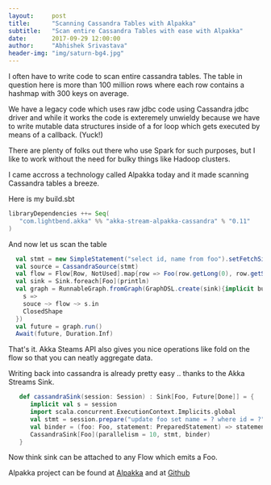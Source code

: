 ```yaml
---
layout:     post
title:      "Scanning Cassandra Tables with Alpakka"
subtitle:   "Scan entire Cassandra Tables with ease with Alpakka"
date:       2017-09-29 12:00:00
author:     "Abhishek Srivastava"
header-img: "img/saturn-bg4.jpg"
---
```


I often have to write code to scan entire cassandra tables. The table in question here is more than 100 million rows where each row contains a hashmap with 300 keys on average.

We have a legacy code which uses raw jdbc code using Cassandra jdbc driver and while it works the code is exteremely unwieldy because we have to write mutable data structures inside of a for loop which gets executed by means of a callback. (Yuck!)

There are plenty of folks out there who use Spark for such purposes, but I like to work without the need for bulky things like Hadoop clusters. 

I came accross a technology called Alpakka today and it made scanning Cassandra tables a breeze.

Here is my build.sbt

```scala
libraryDependencies ++= Seq(
   "com.lightbend.akka" %% "akka-stream-alpakka-cassandra" % "0.11"
)

```

And now let us scan the table

```scala
  val stmt = new SimpleStatement("select id, name from foo").setFetchSize(100)
  val source = CassandraSource(stmt)
  val flow = Flow[Row, NotUsed].map{row => Foo(row.getLong(0), row.getString(1))}
  val sink = Sink.foreach[Foo](println)
  val graph = RunnableGraph.fromGraph(GraphDSL.create(sink){implicit builder => 
  	s => 
  	souce ~> flow ~> s.in
  	ClosedShape
  }) 
  val future = graph.run()
  Await(future, Duration.Inf)
```

That's it. Akka Steams API also gives you nice operations like fold on the flow so that you can neatly aggregate data.

Writing back into cassandra is already pretty easy .. thanks to the Akka Streams Sink.

```scala
   def cassandraSink(session: Session) : Sink[Foo, Future[Done]] = {
      implicit val s = session
      import scala.concurrent.ExecutionContext.Implicits.global
      val stmt = session.prepare("update foo set name = ? where id = ?")
      val binder = (foo: Foo, statement: PreparedStatement) => statement.bind(foo.name, java.lang.Long.valueOf(foo.id))
      CassandraSink[Foo](parallelism = 10, stmt, binder)
   }

```

Now think sink can be attached to any Flow which emits a Foo.

Alpakka project can be found at [Alpakka](https://developer.lightbend.com/docs/alpakka/current/) and at [Github](https://github.com/akka/alpakka)